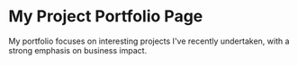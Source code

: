 # My Project Portfolio Page

My portfolio focuses on interesting projects I've recently undertaken, with a strong emphasis on business impact.
